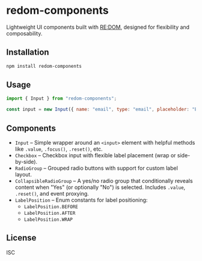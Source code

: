 # redom-components

Lightweight UI components built with [RE:DOM](https://redom.js.org/), designed for flexibility and composability.

## Installation

```bash
npm install redom-components
```

## Usage

```js
import { Input } from "redom-components";

const input = new Input({ name: "email", type: "email", placeholder: "Enter your email" });
```

## Components

- `Input` – Simple wrapper around an `<input>` element with helpful methods like `.value`, `.focus()`, `.reset()`, etc.
- `Checkbox` – Checkbox input with flexible label placement (wrap or side-by-side).
- `RadioGroup` – Grouped radio buttons with support for custom label layout.
- `CollapsibleRadioGroup` – A yes/no radio group that conditionally reveals content when "Yes" (or optionally "No") is selected. Includes `.value`, `.reset()`, and event proxying.
- `LabelPosition` – Enum constants for label positioning:
  - `LabelPosition.BEFORE`
  - `LabelPosition.AFTER`
  - `LabelPosition.WRAP`

## License

ISC
